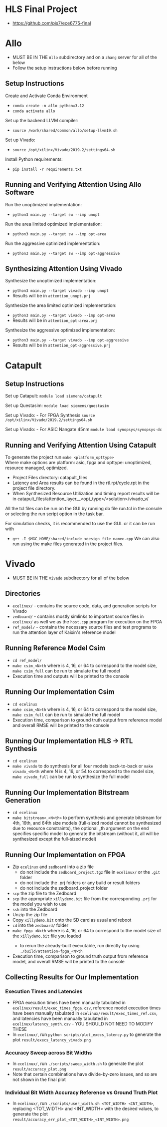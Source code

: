# HLS Final Project
- https://github.com/pis7/ece6775-final

# Allo
- MUST BE IN THE `Allo` subdirectory and on a `zhang` server for all of the below
- Follow the setup instructions below before running

## Setup Instructions
Create and Activate Conda Environment <br>
- `conda create -n allo python=3.12`
- `conda activate allo`

Set up the backend LLVM compiler:
- `source /work/shared/common/allo/setup-llvm19.sh`

Set up Vivado:
- `source /opt/xilinx/Vivado/2019.2/settings64.sh`

Install Python requirements:
- `pip install -r requirements.txt`

## Running and Verifying Attention Using Allo Software
Run the unoptimized implementation:
- `python3 main.py --target sw --imp unopt`

Run the area limited optimized implementation:
- `python3 main.py --target sw --imp opt-area`

Run the aggressive optimized implementation:
- `python3 main.py --target sw --imp opt-aggressive`

## Synthesizing Attention Using Vivado
Synthesize the unoptimized implementation:
- `python3 main.py --target vivado --imp unopt`
- Results will be in `attention_unopt.prj`

Synthesize the area limited optimized implementation:
- `python3 main.py --target vivado --imp opt-area`
- Results will be in `attention_opt-area.prj`

Synthesize the aggressive optimized implementation:
- `python3 main.py --target vivado --imp opt-aggressive`
- Results will be in `attention_opt-aggressive.prj`

# Catapult

## Setup Instructions
Set up Catapult:
`module load siemens/catapult`

Set up Questasim:
`module load siemens/questasim`

Set up Vivado: - For FPGA Synthesis
`source /opt/xilinx/Vivado/2019.2/settings64.sh`

Set up Vivado: - For ASIC Nangate 45nm
`module load synopsys/synopsys-dc`

## Running and Verifying Attention Using Catapult
To generate the project run 
`make <platform_opttype>` <br>
Where make options are platform: asic, fpga and opttype: unoptimized, resource managed, optimized. 
- Project Files directory: catapult_files
- Latency and Area results can be found in the rtl.rpt/cycle.rpt in the project file directory.
- When Synthesized Resource Utilization and timing report results will be in catapult_files/attention_layer_<PLATFORM>_<opt_type>/\<solution\>/vivado_v/

All the tcl files can be run on the GUI by running do file run.tcl in the console or selecting the run script option in the task bar. 

For simulation checks, it is recommended to use the GUI. or it can be run with 
- `g++ -I $MGC_HOME/shared/include <design file name>.cpp`
We can also run using the make files generated in the project files. 

# Vivado
- MUST BE IN THE `Vivado` subdirectory for all of the below

## Directories
- `ecelinux/` - contains the source code, data, and generation scripts for Vivado
- `zedboard/` - contains mostly simlinks to important source files in `ecelinux/` as well we as the `host.cpp` program for execution on the FPGA
- `ref_model/` - contains the necessary source files and test programs to run the attention layer of Kaixin's reference model

## Running Reference Model Csim
- `cd ref_model/`
- `make csim_<N>th` where <N> is 4, 16, or 64 to correspond to the model size, `make csim_full` can be run to simulate the full model
- Execution time and outputs will be printed to the console

## Running Our Implementation Csim
- `cd ecelinux`
- `make csim_<N>th` where <N> is 4, 16, or 64 to correspond to the model size, `make csim_full` can be run to simulate the full model
- Execution time, comparison to ground truth output from reference model and overall RMSE will be printed to the console

## Running Our Implementation HLS -> RTL Synthesis
- `cd ecelinux`
- `make vivado` to do synthesis for all four models back-to-back or `make vivado_<N>th` where N is 4, 16, or 54 to correspond to the model size, `make vivado_full` can be run to synthesize the full model

## Running Our Implementation Bitstream Generation
- `cd ecelinux`
- `make bitstream<_<N>th>` to perform synthesis and generate bitstream for 4th, 16th, and 64th size models (full-sized model cannot be synthesized due to resource constraints), the optional _<N>th argument on the end specifies specific model to generate the bitstream (without it, all will be synthesized except the full-sized model)

## Running Our Implementation on FPGA
- Zip `ecelinux` and `zedboard` into a zip file
   + do not include the `zedboard_project.tgz` file in `ecelinux/` or the `.git` folder
   + do not include the .prj folders or any build or result folders
   + do not include the zedboard_project folder
- `scp` the zip file to the Zedboard
- `scp` the appropriate `xillydemo.bit` file from the corresponding `.prj` for the model you wish to use
- `ssh` into the Zedboard
- Unzip the zip file
- Copy `xillydemo.bit` onto the SD card as usual and reboot
- `cd` into the `zedboard/` folder
- `make fpga_<N>th` where <N> is 4, 16, or 64 to correspond to the model size of the `xillydemo.bit` file you loaded
   + to rerun the already-built executable, run directly by using `./build/attention-fpga_<N>th`
- Execution time, comparison to ground truth output from reference model, and overall RMSE will be printed to the console

## Collecting Results for Our Implementation

### Execution Times and Latencies
- FPGA execution times have been manually tabulated in `ecelinux/result/exec_times_fpga.csv`, reference model execution times have been manually tabulated in `ecelinux/result/exec_times_ref.csv`, and latencies have been manually tabulated in `ecelinux/latency_synth.csv` - YOU SHOULD NOT NEED TO MODIFY THESE
- In `ecelinux/`, run `python scripts/plot_execs_latency.py` to generate the plot `result/execs_latency_vivado.png`

### Accuracy Sweep across Bit Widths
- In `ecelinux/`, run `./scripts/sweep_width.sh` to generate the plot `result/accuracy_plot.png`
- Note that certain combinations have divide-by-zero issues, and so are not shown in the final plot

### Individual Bit Width Accuracy Reference vs Ground Truth Plot
- In `ecelinux/`, run `./scripts/user_width.sh <TOT_WIDTH> <INT_WIDTH>`, replacing <TOT_WIDTH> and <INT_WIDTH> with the desired values, to generate the plot `result/accuracy_err_plot_<TOT_WIDTH>_<INT_WIDTH>.png`